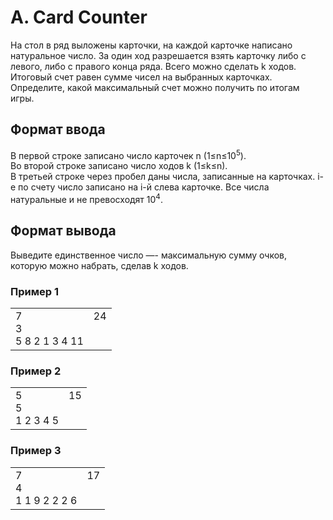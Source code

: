 # A. Card Counter

На стол в ряд выложены карточки, на каждой карточке написано натуральное число. За один ход разрешается взять карточку либо с левого, либо с правого конца ряда. Всего можно сделать
k ходов. Итоговый счет равен сумме чисел на выбранных карточках. Определите, какой максимальный счет можно получить по итогам игры.

## Формат ввода

В первой строке записано число карточек n (1≤n≤10<sup>5</sup>). <br>
Во второй строке записано число ходов  k (1≤k≤n).<br>
В третьей строке через пробел даны числа, записанные на карточках. i-е по счету число записано на  i-й слева карточке. Все числа натуральные и не превосходят 10<sup>4</sup>.

## Формат вывода

Выведите единственное число —- максимальную сумму очков, которую можно набрать, сделав
k ходов.

### Пример 1

<table><tr>
<td>
7<br>
3<br>
5 8 2 1 3 4 11
</td>
<td>
24<br>
<br>
<br>
</td>
</tr></table>

### Пример 2

<table><tr>
<td>
5<br>
5<br>
1 2 3 4 5
</td>
<td>
15<br>
<br>
<br>
</td>
</tr></table>

### Пример 3

<table><tr>
<td>
7<br>
4<br>
1 1 9 2 2 2 6
</td>
<td>
17<br>
<br>
<br>
</td>
</tr></table>



